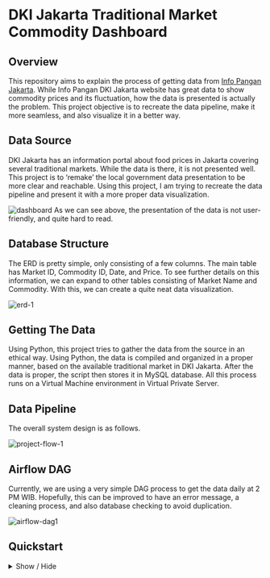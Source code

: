 # DKI Jakarta Traditional Market Commodity Dashboard

## Overview
This repository aims to explain the process of getting data from [Info Pangan Jakarta](https://infopangan.jakarta.go.id/). While Info Pangan DKI Jakarta website has great data to show commodity prices and its fluctuation, how the data is presented is actually the problem. This project objective is to recreate the data pipeline, make it more seamless, and also visualize it in a better way.

## Data Source
DKI Jakarta has an information portal about food prices in Jakarta covering several traditional markets. While the data is there, it is not presented well. This project is to ‘remake’ the local government data presentation to be more clear and reachable. Using this project, I am trying to recreate the data pipeline and present it with a more proper data visualization.

![dashboard](https://github.com/monsterikan/dkicommodityprice/assets/57279779/baab90bf-4508-4b77-b9fe-cc72678e88b5)
As we can see above, the presentation of the data is not user-friendly, and quite hard to read.

## Database Structure
The ERD is pretty simple, only consisting of a few columns. The main table has Market ID, Commodity ID, Date, and Price. To see further details on this information, we can expand to other tables consisting of Market Name and Commodity. With this, we can create a quite neat data visualization.

![erd-1](https://github.com/monsterikan/dkicommodityprice/assets/57279779/9803f879-53f5-4b6c-b344-cffec9fc0948)


## Getting The Data
Using Python, this project tries to gather the data from the source in an ethical way. Using Python, the data is compiled and organized in a proper manner, based on the available traditional market in DKI Jakarta. After the data is proper, the script then stores it in MySQL database. All this process runs on a Virtual Machine environment in Virtual Private Server.

## Data Pipeline
The overall system design is as follows. 

![project-flow-1](https://github.com/monsterikan/dkicommodityprice/assets/57279779/66f77c63-6df9-4e72-9afd-ae5976896b66)

## Airflow DAG
Currently, we are using a very simple DAG process to get the data daily at 2 PM WIB. Hopefully, this can be improved to have an error message, a cleaning process, and also database checking to avoid duplication.

![airflow-dag1](https://github.com/monsterikan/dkicommodityprice/assets/57279779/7ae7b112-5181-404a-8e8d-8c5a3f338e9f)

## Quickstart
<details>
  <summary>Show / Hide</summary>
  
  This is a shorter guide for starting Airflow in Docker. For a more detailed version, check here [Running Airflow in Docker](https://airflow.apache.org/docs/apache-airflow/stable/howto/docker-compose/index.html).
</details>
